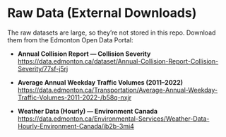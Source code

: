 # Raw Data (External Downloads)

The raw datasets are large, so they’re not stored in this repo. Download them from the Edmonton Open Data Portal:

- **Annual Collision Report — Collision Severity**  
  https://data.edmonton.ca/dataset/Annual-Collision-Report-Collision-Severity/77sf-j5rj

- **Average Annual Weekday Traffic Volumes (2011–2022)**  
  https://data.edmonton.ca/Transportation/Average-Annual-Weekday-Traffic-Volumes-2011-2022-/b58q-nxjr

- **Weather Data (Hourly) — Environment Canada**  
  https://data.edmonton.ca/Environmental-Services/Weather-Data-Hourly-Environment-Canada/ib2b-3mi4
